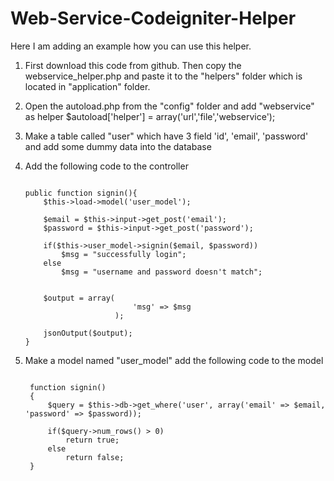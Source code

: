 Web-Service-Codeigniter-Helper
==============================

Here I am adding an example how you can use this helper.

1. First download this code from github. Then copy the webservice_helper.php and paste it to the "helpers" folder which is located in "application" folder.

2. Open the autoload.php from the "config" folder and add "webservice" as helper
	$autoload['helper'] = array('url','file','webservice');
	
3. Make a table called "user" which have 3 field 'id', 'email', 'password' and add some dummy data into the database

4. 	Add the following code to the controller

	<pre><code>
	public function signin(){
		$this->load->model('user_model');
		
		$email = $this->input->get_post('email');
		$password = $this->input->get_post('password');
		
		if($this->user_model->signin($email, $password))
			$msg = "successfully login";
		else
			$msg = "username and password doesn't match";
		
		
		$output = array(
							'msg' => $msg
						);
		
		jsonOutput($output);
	}
	</code></pre>
	
	
5. Make a model named "user_model" add the following code to the model
	
	<pre><code>
	function signin()
	{
		$query = $this->db->get_where('user', array('email' => $email, 'password' => $password));
		
		if($query->num_rows() > 0)
			return true;
		else
			return false;
	}
	</code></pre>
